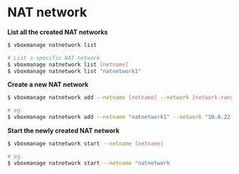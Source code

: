# NAT network

**List all the created NAT networks**

```bash
$ vboxmanage natnetwork list

# List a specific NAT network
$ vboxmanage natnetwork list [netname]
$ vboxmanage natnetwork list "natnetwork1"
```

**Create a new NAT network**

```bash
$ vboxmanage natnetwork add --netname [netname] --network [network-range] --dhcp=on

# eg. 
$ vboxmanage natnetwork add --netname "natnetwork1" --network "10.0.22.0/24" --dhcp=on
```

**Start the newly created NAT network**

```bash
$ vboxmanage natnetwork start --netname [netname]

# eg.
$ vboxmanage natnetwork start --netname "natnetwork
```
